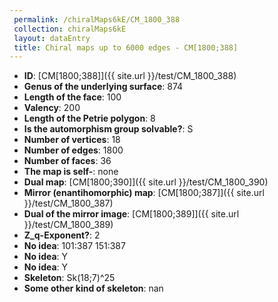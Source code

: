 ```yaml
--- 
 permalink: /chiralMaps6kE/CM_1800_388 
 collection: chiralMaps6kE
 layout: dataEntry
 title: Chiral maps up to 6000 edges - CM[1800;388]
---
```


- **ID**: [CM[1800;388]]({{ site.url }}/test/CM_1800_388)
- **Genus of the underlying surface**: 874
- **Length of the face**: 100
- **Valency**: 200
- **Length of the Petrie polygon**: 8
- **Is the automorphism group solvable?**: S
- **Number of vertices**: 18
- **Number of edges**: 1800
- **Number of faces**: 36
- **The map is self-**: none
- **Dual map**: [CM[1800;390]]({{ site.url }}/test/CM_1800_390)
- **Mirror (enantihomorphic) map**: [CM[1800;387]]({{ site.url }}/test/CM_1800_387)
- **Dual of the mirror image**: [CM[1800;389]]({{ site.url }}/test/CM_1800_389)
- **Z_q-Exponent?**: 2
- **No idea**:  101:387 151:387
- **No idea**: Y
- **No idea**: Y
- **Skeleton**: Sk(18;7)^25
- **Some other kind of skeleton**: nan
